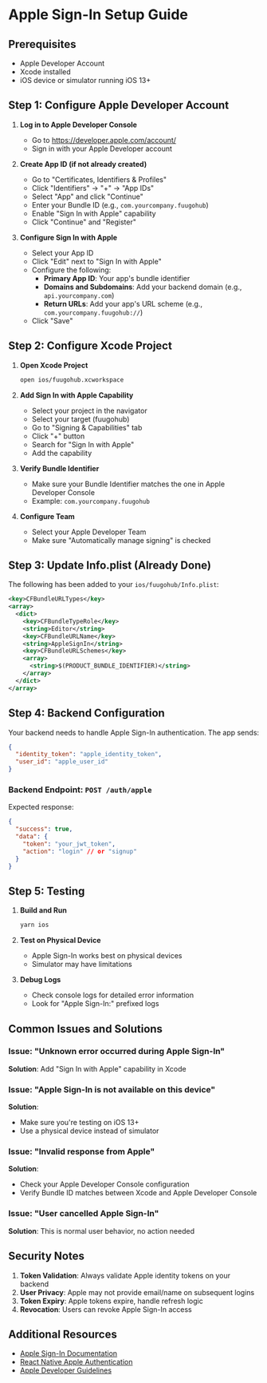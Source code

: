 # Apple Sign-In Setup Guide

## Prerequisites
- Apple Developer Account
- Xcode installed
- iOS device or simulator running iOS 13+

## Step 1: Configure Apple Developer Account

1. **Log in to Apple Developer Console**
   - Go to https://developer.apple.com/account/
   - Sign in with your Apple Developer account

2. **Create App ID (if not already created)**
   - Go to "Certificates, Identifiers & Profiles"
   - Click "Identifiers" → "+" → "App IDs"
   - Select "App" and click "Continue"
   - Enter your Bundle ID (e.g., `com.yourcompany.fuugohub`)
   - Enable "Sign In with Apple" capability
   - Click "Continue" and "Register"

3. **Configure Sign In with Apple**
   - Select your App ID
   - Click "Edit" next to "Sign In with Apple"
   - Configure the following:
     - **Primary App ID**: Your app's bundle identifier
     - **Domains and Subdomains**: Add your backend domain (e.g., `api.yourcompany.com`)
     - **Return URLs**: Add your app's URL scheme (e.g., `com.yourcompany.fuugohub://`)
   - Click "Save"

## Step 2: Configure Xcode Project

1. **Open Xcode Project**
   ```bash
   open ios/fuugohub.xcworkspace
   ```

2. **Add Sign In with Apple Capability**
   - Select your project in the navigator
   - Select your target (fuugohub)
   - Go to "Signing & Capabilities" tab
   - Click "+" button
   - Search for "Sign In with Apple"
   - Add the capability

3. **Verify Bundle Identifier**
   - Make sure your Bundle Identifier matches the one in Apple Developer Console
   - Example: `com.yourcompany.fuugohub`

4. **Configure Team**
   - Select your Apple Developer Team
   - Make sure "Automatically manage signing" is checked

## Step 3: Update Info.plist (Already Done)

The following has been added to your `ios/fuugohub/Info.plist`:

```xml
<key>CFBundleURLTypes</key>
<array>
  <dict>
    <key>CFBundleTypeRole</key>
    <string>Editor</string>
    <key>CFBundleURLName</key>
    <string>AppleSignIn</string>
    <key>CFBundleURLSchemes</key>
    <array>
      <string>$(PRODUCT_BUNDLE_IDENTIFIER)</string>
    </array>
  </dict>
</array>
```

## Step 4: Backend Configuration

Your backend needs to handle Apple Sign-In authentication. The app sends:

```json
{
  "identity_token": "apple_identity_token",
  "user_id": "apple_user_id"
}
```

### Backend Endpoint: `POST /auth/apple`

Expected response:
```json
{
  "success": true,
  "data": {
    "token": "your_jwt_token",
    "action": "login" // or "signup"
  }
}
```

## Step 5: Testing

1. **Build and Run**
   ```bash
   yarn ios
   ```

2. **Test on Physical Device**
   - Apple Sign-In works best on physical devices
   - Simulator may have limitations

3. **Debug Logs**
   - Check console logs for detailed error information
   - Look for "Apple Sign-In:" prefixed logs

## Common Issues and Solutions

### Issue: "Unknown error occurred during Apple Sign-In"
**Solution**: Add "Sign In with Apple" capability in Xcode

### Issue: "Apple Sign-In is not available on this device"
**Solution**: 
- Make sure you're testing on iOS 13+
- Use a physical device instead of simulator

### Issue: "Invalid response from Apple"
**Solution**: 
- Check your Apple Developer Console configuration
- Verify Bundle ID matches between Xcode and Apple Developer Console

### Issue: "User cancelled Apple Sign-In"
**Solution**: This is normal user behavior, no action needed

## Security Notes

1. **Token Validation**: Always validate Apple identity tokens on your backend
2. **User Privacy**: Apple may not provide email/name on subsequent logins
3. **Token Expiry**: Apple tokens expire, handle refresh logic
4. **Revocation**: Users can revoke Apple Sign-In access

## Additional Resources

- [Apple Sign-In Documentation](https://developer.apple.com/sign-in-with-apple/)
- [React Native Apple Authentication](https://github.com/invertase/react-native-apple-authentication)
- [Apple Developer Guidelines](https://developer.apple.com/app-store/review/guidelines/#sign-in-with-apple)
